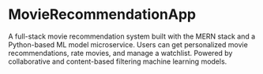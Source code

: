 # MovieRecommendationApp
A full-stack movie recommendation system built with the MERN stack and a Python-based ML model microservice. Users can get personalized movie recommendations, rate movies, and manage a watchlist. Powered by collaborative and content-based filtering machine learning models.
